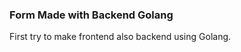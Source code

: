 <h3>Form Made with Backend Golang</h3>
<p>First try to make frontend also backend using Golang.</p>
